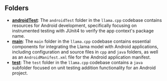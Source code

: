 ## Folders
- **[androidTest](src/androidTest.driver.md)**: The `androidTest` folder in the `llama.cpp` codebase contains resources for Android development, specifically focusing on instrumented testing with JUnit4 to verify the app context's package name.
- **[main](src/main.driver.md)**: The `main` folder in the `llama.cpp` codebase contains essential components for integrating the Llama model with Android applications, including configuration and source files in `cpp` and `java` folders, as well as an `AndroidManifest.xml` file for the Android application manifest.
- **[test](src/test.driver.md)**: The `test` folder in the `llama.cpp` codebase contains a `java` subfolder focused on unit testing addition functionality for an Android project.

